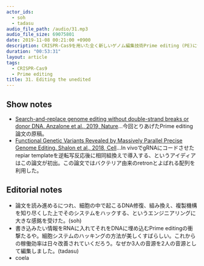 ```yaml
---
actor_ids:
  - soh
  - tadasu
audio_file_path: /audio/31.mp3
audio_file_size: 69075801
date: 2019-11-08 00:21:00 +0900
description: CRISPR-Cas9を用いた全く新しいゲノム編集技術Prime editing (PE)についての原著論文を紹介しました。
duration: "00:53:31"
layout: article
tags: 
  - CRISPR-Cas9
  - Prime editing
title: 31. Editing the unedited
---
```


## Show notes
- [Search-and-replace genome editing without double-strand breaks or donor DNA. Anzalone et al., 2019, Nature](https://drive.google.com/file/d/1y_MlUarqT3mc83vyXSTJ-B_r9n1-evw4/view)...今回とりあげたPrime editing論文の原稿。
- [Functional Genetic Variants Revealed by Massively Parallel Precise Genome Editing. Shalon et al., 2018, Cell](https://www.ncbi.nlm.nih.gov/pubmed/30245013)...In vivoでgRNAにコードさせたrepiar templateを逆転写反応後に相同組換えで導入する、というアイディアはこの論文が初出。この論文ではバクテリア由来のretronとよばれる配列を利用した。

## Editorial notes
- 論文を読み進めるにつれ、細胞の中で起こるDNA修復、組み換え、複製機構を知り尽くした上でそのシステムをハックする、というエンジニアリングに大きな感銘を受けた。(soh)
- 書き込みたい情報をRNAに入れてそれをDNAに埋め込むPrime editingの衝撃たるや。細胞システムのハッキングの方法が美しくすばらしい。これからの稼働効率は日々改善されていくだろう。なぜか3人の音源を2人の音源として編集しました。(tadasu)
- coela
